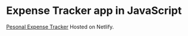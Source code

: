 # Expense Tracker app in JavaScript
[Pesonal Expense Tracker](https://xpensetracker.netlify.app/)
Hosted on Netlify.
